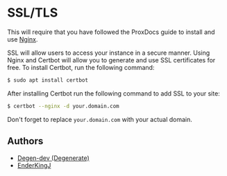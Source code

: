 # SSL/TLS
This will require that you have followed the ProxDocs guide to install and use [Nginx](https://github.com/Degen-dev/blob/master/Nginx.md).

SSL will allow users to access your instance in a secure manner. Using Nginx and Certbot will allow you to generate and use SSL certificates for free. To install Certbot, run the following command:
```sh
$ sudo apt install certbot
```
After installing Certbot run the following command to add SSL to your site:
```sh
$ certbot --nginx -d your.domain.com
```
Don't forget to replace `your.domain.com` with your actual domain.

## Authors
- [Degen-dev (Degenerate)](https://github.com/Degen-dev)
- [EnderKingJ](https://github.com/EnderKingJ)